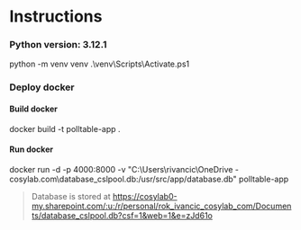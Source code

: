 # Instructions

### Python version: 3.12.1

python -m venv venv
.\venv\Scripts\Activate.ps1


### Deploy docker

#### Build docker

docker build -t polltable-app .

#### Run docker

docker run -d -p 4000:8000 -v "C:\Users\rivancic\OneDrive - cosylab.com\database_cslpool.db:/usr/src/app/database.db" polltable-app

> Database is stored at https://cosylab0-my.sharepoint.com/:u:/r/personal/rok_ivancic_cosylab_com/Documents/database_cslpool.db?csf=1&web=1&e=zJd61o